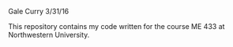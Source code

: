 Gale Curry
3/31/16

This repository contains my code written for the course ME 433 at Northwestern University. 